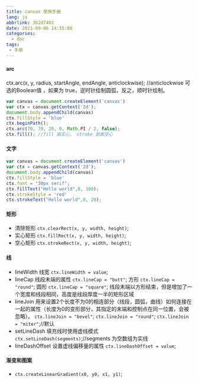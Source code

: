 ```yaml
---
title: canvas 使用手册
lang: js
abbrlink: 3b2d7402
date: 2021-09-06 14:55:08
categories:
  - doc
tags:
 - 手册
---
```



#### arc 
  ctx.arc(x, y, radius, startAngle, endAngle, anticlockwise); //anticlockwise 可选的Boolean值 ，如果为 true，逆时针绘制圆弧，反之，顺时针绘制。 

```javaScript
var canvas = document.createElement('canvas')
var ctx = canvas.getContext('2d');
document.body.appendChild(canvas)
ctx.fillStyle = 'blue'
ctx.beginPath();
ctx.arc(70, 70, 20, 0, Math.PI / 2, false);
ctx.fill(); //fill 画实心， stroke 是画空心
```
<!--more-->

#### 文字
```javaScript
var canvas = document.createElement('canvas')
var ctx = canvas.getContext('2d');
document.body.appendChild(canvas)
ctx.fillStyle = 'blue'
ctx.font = "30px serif";
ctx.fillText("Hello world",0, 100);
ctx.strokeStyle = 'red'
ctx.strokeText("Hello world",0, 20);
```

#### 矩形
+ 清除矩形
  `ctx.clearRect(x, y, width, height)`;
+ 实心矩形
  `ctx.fillRect(x, y, width, height)`;
+ 空心矩形
  `ctx.strokeRect(x, y, width, height)`;

#### 线
+ lineWidth 线宽
  `ctx.lineWidth = value`;
+ lineCap 线段末端的属性
  `ctx.lineCap = "butt"`; 方形
  `ctx.lineCap = "round"`; 圆形
  `ctx.lineCap = "square"`; 线段末端以方形结束，但是增加了一个宽度和线段相同，高度是线段厚度一半的矩形区域
+ lineJoin 用来设置2个长度不为0的相连部分（线段，圆弧，曲线）如何连接在一起的属性（长度为0的变形部分，其指定的末端和控制点在同一位置，会被忽略）。
  `ctx.lineJoin = "bevel"`;
  `ctx.lineJoin = "round"`;
  `ctx.lineJoin = "miter"`;//默认
+ setLineDash 填充线时使用虚线模式
  `ctx.setLineDash(segments)`;//segments 为空数组为实线
+ lineDashOffset 设置虚线偏移量的属性
  `ctx.lineDashOffset = value`;

#### 渐变和图案
+ `ctx.createLinearGradient(x0, y0, x1, y1)`;